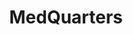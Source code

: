 ---
image: "assets/img/portfolio/3.jpg"
title: MedQuarters
link: https://medquarters.com.au
description: An ecommerce website built for MedQuarters. 
technologies: HTML/SCSS, Javascript, BigCommerce
platform: web
time: 2019 Jan
gallery:
    - "assets/img/portfolio/medquarters-1.jpg"
    - "assets/img/portfolio/medquarters-2.jpg"
    - "assets/img/portfolio/medquarters-3.jpg"
    - "assets/img/portfolio/medquarters-4.jpg"
---